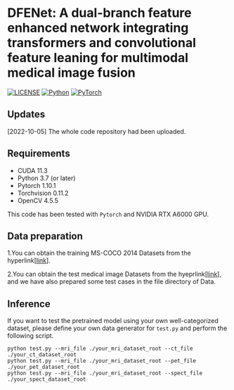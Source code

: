 # DFENet: A dual-branch feature enhanced network integrating transformers and convolutional feature leaning for multimodal medical image fusion


[![LICENSE](https://img.shields.io/badge/license-MIT-green)](https://github.com/wdhudiekou/UMF-CMGR/blob/main/LICENSE)
[![Python](https://img.shields.io/badge/python-3.7-blue.svg)](https://www.python.org/)
[![PyTorch](https://img.shields.io/badge/pytorch-1.6.0-%237732a8)](https://pytorch.org/)


## Updates
[2022-10-05] The whole code repository had been uploaded.


## Requirements
- CUDA 11.3
- Python 3.7 (or later)
- Pytorch 1.10.1
- Torchvision 0.11.2
- OpenCV 4.5.5


This code has been tested with `Pytorch` and NVIDIA RTX A6000 GPU.


## Data preparation
1.You can obtain the training MS-COCO 2014 Datasets from the hyperlink[[link](https://cocodataset.org/#download)].

2.You can obtain the test medical image Datasets from the hyeprlink[[link](www.med.harvard.edu/AANIIB/home.html)], and we have also prepared some test cases in the file directory of Data.


## Inference
If you want to test the pretrained model using your own well-categorized dataset, please define your own data generator for `test.py` and perform the following script.
```
python test.py --mri_file ./your_mri_dataset_root --ct_file ./your_ct_dataset_root
python test.py --mri_file ./your_mri_dataset_root --pet_file ./your_pet_dataset_root
python test.py --mri_file ./your_mri_dataset_root --spect_file ./your_spect_dataset_root
```



